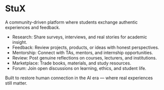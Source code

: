 # StuX
A community-driven platform where students exchange authentic experiences and feedback.

* Research: Share surveys, interviews, and real stories for academic insight.
* Feedback: Review projects, products, or ideas with honest perspectives.
* Mentorship: Connect with TAs, mentors, and internship opportunities.
* Review: Post genuine reflections on courses, lecturers, and institutions.
* Marketplace: Trade books, materials, and study resources.
* Forum: Join open discussions on learning, ethics, and student life.

Built to restore human connection in the AI era — where real experiences still matter.
